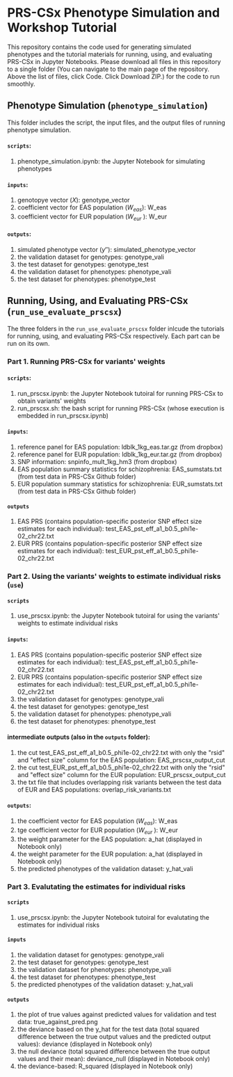 # PRS-CSx Phenotype Simulation and Workshop Tutorial

This repository contains the code used for generating simulated phenotypes and the tutorial materials for running, using, and evaluating PRS-CSx in Jupyter Notebooks.
Please download all files in this repository to a single folder (You can navigate to the main page of the repository. Above the list of files, click Code. Click Download ZIP.) for the code to run smoothly.

## Phenotype Simulation (`phenotype_simulation`)
This folder includes the script, the input files, and the output files of running phenotype simulation.
#### `scripts`:
1. phenotype_simulation.ipynb: the Jupyter Notebook for simulating phenotypes
   
#### `inputs`:
1. genotopye vector ($X$): genotype_vector
3. coefficient vector for EAS population ($W_{eas}$): W_eas
4. coefficient vector for EUR population ($W_{eur}$ ): W_eur

#### `outputs`:
1. simulated phenotype vector ($y''$): simulated_phenotype_vector
2. the validation dataset for genotypes: genotype_vali
3. the test dataset for genotypes: genotype_test
4. the validation dataset for phenotypes: phenotype_vali
5. the test dataset for phenotypes: phenotype_test

## Running, Using, and Evaluating PRS-CSx (`run_use_evaluate_prscsx`)
The three folders in the `run_use_evaluate_prscsx` folder inlcude the tutorials for running, using, and evaluating PRS-CSx respectively. Each part can be run on its own.
### Part 1. Running PRS-CSx for variants' weights
#### `scripts`:
1. run_prscsx.ipynb: the Jupyter Notebook tutoiral for running PRS-CSx to obtain variants' weights
2. run_prscsx.sh: the bash script for running PRS-CSx (whose execution is embedded in run_prscsx.ipynb)

#### `inputs`:
1. reference panel for EAS population: ldblk_1kg_eas.tar.gz (from dropbox)
2. reference panel for EUR population: ldblk_1kg_eur.tar.gz (from dropbox)
3. SNP information: snpinfo_mult_1kg_hm3 (from dropbox)
4. EAS population summary statistics for schizophrenia: EAS_sumstats.txt (from test data in PRS-CSx Github folder)
5. EUR population summary statistics for schizophrenia: EUR_sumstats.txt (from test data in PRS-CSx Github folder)

#### `outputs`
1. EAS PRS (contains population-specific posterior SNP effect size estimates for each individual): test_EAS_pst_eff_a1_b0.5_phi1e-02_chr22.txt
2. EUR PRS (contains population-specific posterior SNP effect size estimates for each individual): test_EUR_pst_eff_a1_b0.5_phi1e-02_chr22.txt

### Part 2. Using the variants' weights to estimate individual risks (`use`)
#### `scripts`
1. use_prscsx.ipynb: the Jupyter Notebook tutoiral for using the variants' weights to estimate individual risks

#### `inputs`:
1. EAS PRS (contains population-specific posterior SNP effect size estimates for each individual): test_EAS_pst_eff_a1_b0.5_phi1e-02_chr22.txt
2. EUR PRS (contains population-specific posterior SNP effect size estimates for each individual): test_EUR_pst_eff_a1_b0.5_phi1e-02_chr22.txt
3. the validation dataset for genotypes: genotype_vali
4. the test dataset for genotypes: genotype_test
5. the validation dataset for phenotypes: phenotype_vali
6. the test dataset for phenotypes: phenotype_test

#### intermediate outputs (also in the `outputs` folder):
1. the cut test_EAS_pst_eff_a1_b0.5_phi1e-02_chr22.txt with only the "rsid" and "effect size" column for the EAS population: EAS_prscsx_output_cut
2. the cut test_EUR_pst_eff_a1_b0.5_phi1e-02_chr22.txt with only the "rsid" and "effect size" column for the EUR population: EUR_prscsx_output_cut
3. the txt file that includes overlapping risk variants between the test data of EUR and EAS populations: overlap_risk_variants.txt

#### `outputs`:
1. the coefficient vector for EAS population ($W_{eas}$): W_eas
2. tge coefficient vector for EUR population ($W_{eur}$ ): W_eur
3. the weight parameter for the EAS population: a_hat (displayed in Notebook only)
4. the weight parameter for the EUR population: a_hat (displayed in Notebook only)
5. the predicted phenotypes of the validation dataset: y_hat_vali

### Part 3. Evalutating the estimates for individual risks
#### `scripts`
1. use_prscsx.ipynb: the Jupyter Notebook tutoiral for evalutating the estimates for individual risks

#### `inputs`
1. the validation dataset for genotypes: genotype_vali
2. the test dataset for genotypes: genotype_test
3. the validation dataset for phenotypes: phenotype_vali
4. the test dataset for phenotypes: phenotype_test
5. the predicted phenotypes of the validation dataset: y_hat_vali

#### `outputs`
1. the plot of true values against predicted values for validation and test data: true_against_pred.png
2. the deviance based on the y_hat for the test data (total squared difference between the true output values and the predicted output values): deviance (displayed in Notebook only)
3. the null deviance (total squared difference between the true output values and their mean): deviance_null (displayed in Notebook only)
4. the deviance-based: R_squared (displayed in Notebook only)

